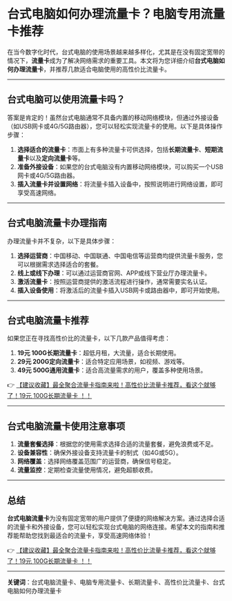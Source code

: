 # 台式电脑如何办理流量卡？电脑专用流量卡推荐

在当今数字化时代，台式电脑的使用场景越来越多样化，尤其是在没有固定宽带的情况下，**流量卡**成为了解决网络需求的重要工具。本文将为您详细介绍**台式电脑如何办理流量卡**，并推荐几款适合电脑使用的高性价比流量卡。

---

## 台式电脑可以使用流量卡吗？

答案是肯定的！虽然台式电脑通常不具备内置的移动网络模块，但通过外接设备（如USB网卡或4G/5G路由器），您可以轻松实现流量卡的使用。以下是具体操作步骤：

1. **选择适合的流量卡**：市面上有多种流量卡可供选择，包括**长期流量卡**、**短期流量卡**以及**定向流量卡**等。
2. **准备外接设备**：如果您的台式电脑没有内置移动网络模块，可以购买一个USB网卡或4G/5G路由器。
3. **插入流量卡并设置网络**：将流量卡插入设备中，按照说明进行网络设置，即可享受高速网络。

---

## 台式电脑流量卡办理指南

办理流量卡并不复杂，以下是具体步骤：

1. **选择运营商**：中国移动、中国联通、中国电信等运营商均提供流量卡服务，您可以根据需求选择适合的套餐。
2. **线上或线下办理**：可以通过运营商官网、APP或线下营业厅办理流量卡。
3. **激活流量卡**：按照运营商提供的激活流程进行操作，通常需要实名认证。
4. **插入设备使用**：将激活后的流量卡插入USB网卡或路由器中，即可开始使用。

---

## 台式电脑流量卡推荐

如果您正在寻找高性价比的流量卡，以下几款产品值得考虑：

1. **19元 100G长期流量卡**：超低月租，大流量，适合长期使用。
2. **29元 200G定向流量卡**：适合特定应用场景，如视频、游戏等。
3. **49元 500G通用流量卡**：适合高流量需求的用户，覆盖多种使用场景。

👉 [【建议收藏】最全聚合流量卡指南来啦！高性价比流量卡推荐，看这个就够了！19元 100G长期流量卡 ！！](https://bit.ly/Liuliangka)

---

## 台式电脑流量卡使用注意事项

1. **流量套餐选择**：根据您的使用需求选择合适的流量套餐，避免浪费或不足。
2. **设备兼容性**：确保外接设备支持流量卡的制式（如4G或5G）。
3. **网络覆盖**：选择网络覆盖范围广的运营商，确保信号稳定。
4. **流量监控**：定期检查流量使用情况，避免超额收费。

---

## 总结

**台式电脑流量卡**为没有固定宽带的用户提供了便捷的网络解决方案。通过选择合适的流量卡和外接设备，您可以轻松实现台式电脑的网络连接。希望本文的指南和推荐能帮助您找到最适合的流量卡，享受高速网络体验！

👉 [【建议收藏】最全聚合流量卡指南来啦！高性价比流量卡推荐，看这个就够了！19元 100G长期流量卡 ！！](https://bit.ly/Liuliangka)

---

**关键词**：台式电脑流量卡、电脑专用流量卡、长期流量卡、高性价比流量卡、台式电脑如何办理流量卡